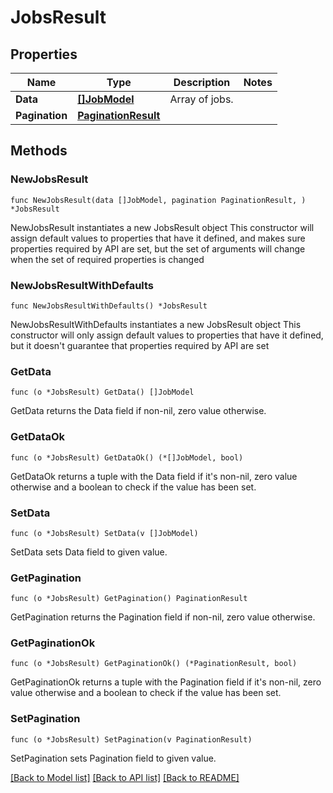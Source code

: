 # JobsResult

## Properties

Name | Type | Description | Notes
------------ | ------------- | ------------- | -------------
**Data** | [**[]JobModel**](JobModel.md) | Array of jobs. | 
**Pagination** | [**PaginationResult**](PaginationResult.md) |  | 

## Methods

### NewJobsResult

`func NewJobsResult(data []JobModel, pagination PaginationResult, ) *JobsResult`

NewJobsResult instantiates a new JobsResult object
This constructor will assign default values to properties that have it defined,
and makes sure properties required by API are set, but the set of arguments
will change when the set of required properties is changed

### NewJobsResultWithDefaults

`func NewJobsResultWithDefaults() *JobsResult`

NewJobsResultWithDefaults instantiates a new JobsResult object
This constructor will only assign default values to properties that have it defined,
but it doesn't guarantee that properties required by API are set

### GetData

`func (o *JobsResult) GetData() []JobModel`

GetData returns the Data field if non-nil, zero value otherwise.

### GetDataOk

`func (o *JobsResult) GetDataOk() (*[]JobModel, bool)`

GetDataOk returns a tuple with the Data field if it's non-nil, zero value otherwise
and a boolean to check if the value has been set.

### SetData

`func (o *JobsResult) SetData(v []JobModel)`

SetData sets Data field to given value.


### GetPagination

`func (o *JobsResult) GetPagination() PaginationResult`

GetPagination returns the Pagination field if non-nil, zero value otherwise.

### GetPaginationOk

`func (o *JobsResult) GetPaginationOk() (*PaginationResult, bool)`

GetPaginationOk returns a tuple with the Pagination field if it's non-nil, zero value otherwise
and a boolean to check if the value has been set.

### SetPagination

`func (o *JobsResult) SetPagination(v PaginationResult)`

SetPagination sets Pagination field to given value.



[[Back to Model list]](../README.md#documentation-for-models) [[Back to API list]](../README.md#documentation-for-api-endpoints) [[Back to README]](../README.md)


